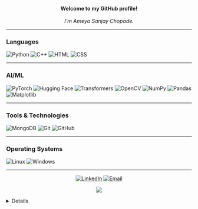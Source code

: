 <p align="center">
    <b>Welcome to my GitHub profile!</b><br><br>
    <i>
        I'm Ameya Sanjay Chopade.
    </i>
</p>

---

### Languages

![Python](https://img.shields.io/badge/Python-3776AB?style=for-the-badge&logo=python&logoColor=white)
![C++](https://img.shields.io/badge/C++-00599C?style=for-the-badge&logo=c%2B%2B&logoColor=white)
![HTML](https://img.shields.io/badge/HTML5-E34F26?style=for-the-badge&logo=html5&logoColor=white)
![CSS](https://img.shields.io/badge/CSS3-1572B6?style=for-the-badge&logo=css3&logoColor=white)

---

### AI/ML

![PyTorch](https://img.shields.io/badge/PyTorch-EE4C2C?style=for-the-badge&logo=pytorch&logoColor=white)
![Hugging Face](https://img.shields.io/badge/HuggingFace-FFCC00?style=for-the-badge&logo=huggingface&logoColor=black)
![Transformers](https://img.shields.io/badge/Transformers-7289DA?style=for-the-badge&logo=transformers&logoColor=white)
![OpenCV](https://img.shields.io/badge/OpenCV-5C3EE8?style=for-the-badge&logo=opencv&logoColor=white)
![NumPy](https://img.shields.io/badge/NumPy-013243?style=for-the-badge&logo=numpy&logoColor=white)
![Pandas](https://img.shields.io/badge/Pandas-150458?style=for-the-badge&logo=pandas&logoColor=white)
![Matplotlib](https://img.shields.io/badge/Matplotlib-009B77?style=for-the-badge&logo=matplotlib&logoColor=white)

---

### Tools & Technologies

![MongoDB](https://img.shields.io/badge/MongoDB-47A248?style=for-the-badge&logo=mongodb&logoColor=white)
![Git](https://img.shields.io/badge/Git-F05032?style=for-the-badge&logo=git&logoColor=white)
![GitHub](https://img.shields.io/badge/GitHub-181717?style=for-the-badge&logo=github&logoColor=white)

---

### Operating Systems

![Linux](https://img.shields.io/badge/Linux-FCC624?style=for-the-badge&logo=linux&logoColor=black)
![Windows](https://img.shields.io/badge/Windows-0078D4?style=for-the-badge&logo=windows&logoColor=white)

---

<p align="center">
    <a href="https://www.linkedin.com/in/ameya-chopade-817584267">
        <img src="https://img.shields.io/badge/LinkedIn-0077B5?style=flat&logo=linkedin&logoColor=white" alt="LinkedIn">
    </a>
    <a href="mailto:ameyachopade402@gmail.com">
        <img src="https://img.shields.io/badge/Email-D14836?style=flat&logo=gmail&logoColor=white" alt="Email">
    </a>
</p>

<p align="center">
  <a href="https://github.com/AmeyC171">
    <img src="https://komarev.com/ghpvc/?username=AmeyC171&color=blue&style=for-the-badge)" />
  </a>
</p>

<details>
    <p align='center'>
        <img src='http://github-profile-summary-cards.vercel.app/api/cards/profile-details?username=AmeyC171&theme=transparent'>
    </p>
</details>
